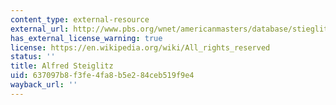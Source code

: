 ```yaml
---
content_type: external-resource
external_url: http://www.pbs.org/wnet/americanmasters/database/stieglitz_a.html
has_external_license_warning: true
license: https://en.wikipedia.org/wiki/All_rights_reserved
status: ''
title: Alfred Steiglitz
uid: 637097b8-f3fe-4fa8-b5e2-84ceb519f9e4
wayback_url: ''
---
```

